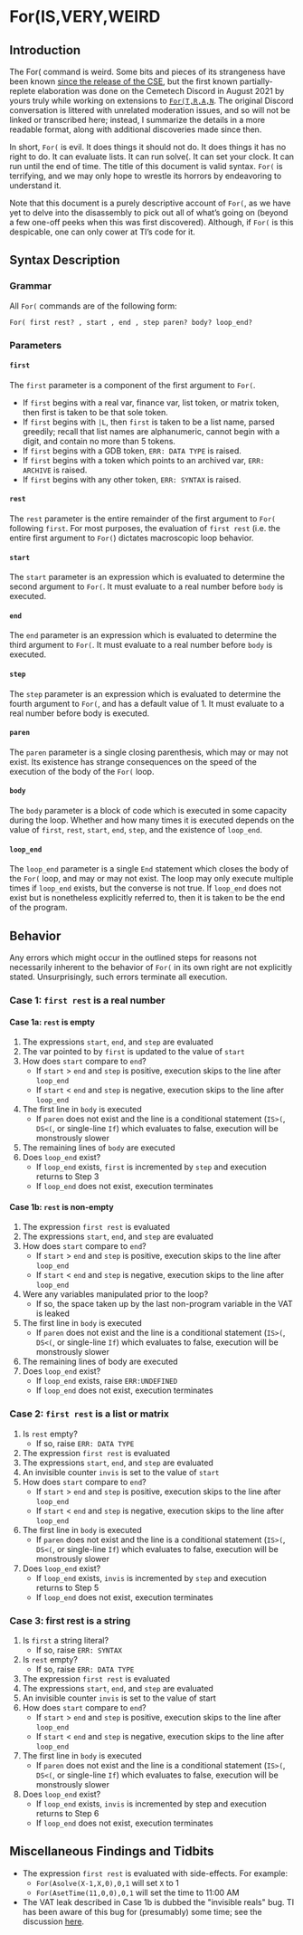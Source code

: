# For(IS,VERY,WEIRD

## Introduction
The For( command is weird. Some bits and pieces of its strangeness have been known [since the release of the CSE](http://tibasicdev.wikidot.com/for), but the first known partially-replete elaboration was done on the Cemetech Discord in August 2021 by yours truly while working on extensions to [`For(T,R,A,N`](https://www.cemetech.net/forum/viewtopic.php?t=16666&highlight=). The original Discord conversation is littered with unrelated moderation issues, and so will not be linked or transcribed here; instead, I summarize the details in a more readable format, along with additional discoveries made since then.

In short, `For(` is evil. It does things it should not do. It does things it has no right to do. It can evaluate lists. It can run solve(. It can set your clock. It can run until the end of time. The title of this document is valid syntax. `For(` is terrifying, and we may only hope to wrestle its horrors by endeavoring to understand it.

Note that this document is a purely descriptive account of `For(`, as we have yet to delve into the disassembly to pick out all of what’s going on (beyond a few one-off peeks when this was first discovered). Although, if `For(` is this despicable, one can only cower at TI’s code for it.

## Syntax Description
### Grammar
All `For(` commands are of the following form:

`For( first rest? , start , end , step paren? body? loop_end?`

### Parameters

#### `first`
The `first` parameter is a component of the first argument to `For(`.

* If `first` begins with a real var, finance var, list token, or matrix token, then first is taken to be that sole token.
* If `first` begins with `|L`, then `first` is taken to be a list name, parsed greedily; recall that list names are alphanumeric, cannot begin with a digit, and contain no more than 5 tokens.
* If `first` begins with a GDB token, `ERR: DATA TYPE` is raised.
* If `first` begins with a token which points to an archived var, `ERR: ARCHIVE` is raised.
* If `first` begins with any other token, `ERR: SYNTAX` is raised.

#### `rest`
The `rest` parameter is the entire remainder of the first argument to `For(` following `first`. For most purposes, the evaluation of `first rest` (i.e. the entire first argument to `For(`) dictates macroscopic loop behavior.

#### `start`
The `start` parameter is an expression which is evaluated to determine the second argument to `For(`. It must evaluate to a real number before `body` is executed.

#### `end`
The `end` parameter is an expression which is evaluated to determine the third argument to `For(`. It must evaluate to a real number before `body` is executed.

#### `step`
The `step` parameter is an expression which is evaluated to determine the fourth argument to `For(`, and has a default value of 1. It must evaluate to a real number before body is executed.

#### `paren`
The `paren` parameter is a single closing parenthesis, which may or may not exist. Its existence has strange consequences on the speed of the execution of the body of the `For(` loop.

#### `body`
The `body` parameter is a block of code which is executed in some capacity during the loop. Whether and how many times it is executed depends on the value of `first`, `rest`, `start`, `end`, `step`, and the existence of `loop_end`.

#### `loop_end`
The `loop_end` parameter is a single `End` statement which closes the body of the `For(` loop, and may or may not exist. The loop may only execute multiple times if `loop_end` exists, but the converse is not true. If `loop_end` does not exist but is nonetheless explicitly referred to, then it is taken to be the end of the program.

## Behavior

Any errors which might occur in the outlined steps for reasons not necessarily inherent to the behavior of `For(` in its own right are not explicitly stated. Unsurprisingly, such errors terminate all execution.

### Case 1: `first rest` is a real number

#### Case 1a: `rest` is empty

1. The expressions `start`, `end`, and `step` are evaluated
2. The var pointed to by `first` is updated to the value of `start`
3. How does `start` compare to `end`?
    * If `start` > `end` and `step` is positive, execution skips to the line after `loop_end`
    * If `start` < `end` and `step` is negative, execution skips to the line after `loop_end`
4. The first line in `body` is executed
    * If `paren` does not exist and the line is a conditional statement (`IS>(`, `DS<(`, or single-line `If`) which evaluates to false, execution will be monstrously slower
5. The remaining lines of `body` are executed
6. Does `loop_end` exist?
    * If `loop_end` exists, `first` is incremented by `step` and execution returns to Step 3
    * If `loop_end` does not exist, execution terminates

#### Case 1b: `rest` is non-empty

1. The expression `first rest` is evaluated
2. The expressions `start`, `end`, and `step` are evaluated
3. How does `start` compare to `end`?
    * If `start` > `end` and `step` is positive, execution skips to the line after `loop_end`
    * If `start` < `end` and `step` is negative, execution skips to the line after `loop_end`
4. Were any variables manipulated prior to the loop?
    * If so, the space taken up by the last non-program variable in the VAT is leaked
5. The first line in `body` is executed
    * If `paren` does not exist and the line is a conditional statement (`IS>(`, `DS<(`, or single-line `If`) which evaluates to false, execution will be monstrously slower
6. The remaining lines of body are executed
7. Does `loop_end` exist?
    * If `loop_end` exists, raise `ERR:UNDEFINED`
    * If `loop_end` does not exist, execution terminates

### Case 2: `first rest` is a list or matrix

1. Is `rest` empty?
    * If so, raise `ERR: DATA TYPE`
2. The expression `first rest` is evaluated
3. The expressions `start`, `end`, and `step` are evaluated
4. An invisible counter `invis` is set to the value of `start`
5. How does `start` compare to `end`?
    * If `start` > `end` and `step` is positive, execution skips to the line after `loop_end`
    * If `start` < `end` and `step` is negative, execution skips to the line after `loop_end`
6. The first line in `body` is executed
    * If `paren` does not exist and the line is a conditional statement (`IS>(`, `DS<(`, or single-line `If`) which evaluates to false, execution will be monstrously slower
7. Does `loop_end` exist?
    * If `loop_end` exists, `invis` is incremented by `step` and execution returns to Step 5
    * If `loop_end` does not exist, execution terminates

### Case 3: first rest is a string

1. Is `first` a string literal?
    * If so, raise `ERR: SYNTAX`
2. Is `rest` empty?
    * If so, raise `ERR: DATA TYPE`
3. The expression `first rest` is evaluated
4. The expressions `start`, `end`, and `step` are evaluated
5. An invisible counter `invis` is set to the value of start
6. How does `start` compare to `end`?
    * If `start` > `end` and `step` is positive, execution skips to the line after `loop_end`
    * If `start` < `end` and `step` is negative, execution skips to the line after `loop_end`
7. The first line in `body` is executed
    * If `paren` does not exist and the line is a conditional statement (`IS>(`, `DS<(`, or single-line `If`) which evaluates to false, execution will be monstrously slower
8. Does `loop_end` exist?
    * If `loop_end` exists, `invis` is incremented by step and execution returns to Step 6
    * If `loop_end` does not exist, execution terminates

## Miscellaneous Findings and Tidbits
* The expression `first rest` is evaluated with side-effects. For example:
    * `For(Asolve(X-1,X,0),0,1` will set `X` to 1
    * `For(AsetTime(11,0,0),0,1` will set the time to 11:00 AM
* The VAT leak described in Case 1b is dubbed the "invisible reals" bug. TI has been aware of this bug for (presumably) some time; see the discussion [here](https://www.cemetech.net/forum/viewtopic.php?t=18933).
